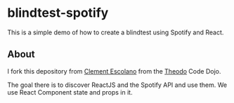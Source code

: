 # blindtest-spotify

This is a simple demo of how to create a blindtest using Spotify and React.

## About

I fork this depository from [Clement Escolano](https://github.com/clement-escolano) from the [Theodo](https://www.theodo.fr/) Code Dojo.

The goal there is to discover ReactJS and the Spotify API and use them. 
We use React Component state and props in it.


